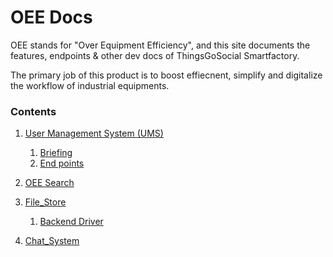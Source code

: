# OEE Docs

OEE stands for "Over Equipment Efficiency", and this site documents the features, endpoints & other dev docs of ThingsGoSocial Smartfactory.

The primary job of this product is to boost effiecnent, simplify and digitalize the workflow of industrial equipments.

### Contents

1. [User Management System (UMS)](https://b19kiit.github.io/OEE_DOCS/User_Management_System_(UMS))
    1. [Briefing](https://b19kiit.github.io/OEE_DOCS/User_Management_System_(UMS)#introduction)
    2. [End points](https://b19kiit.github.io/OEE_DOCS/User_Management_System_(UMS)#endpoints)

2. [OEE Search](https://b19kiit.github.io/OEE_DOCS/OEE_Search)

3. [File_Store](https://b19kiit.github.io/OEE_DOCS/File_Store)
    1. [Backend Driver](./File_Store_components/bk_driver)

4. [Chat_System](https://b19kiit.github.io/OEE_DOCS/ChatSystem)
